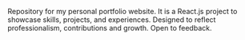 Repository for my personal portfolio website. It is a React.js project to showcase skills, projects, and experiences. Designed to reflect professionalism, contributions and growth. Open to feedback.

